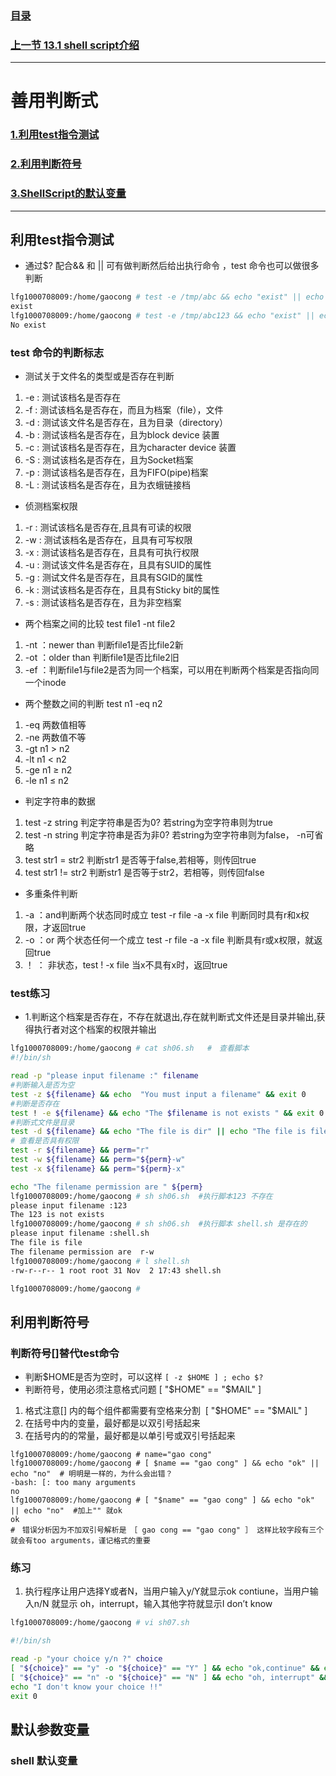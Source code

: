 ### [目录](https://github.com/Letitmiss/Linux-learning/blob/master/README.md)
### [上一节 13.1 shell script介绍 ](https://github.com/Letitmiss/Linux-learning/blob/master/blog/13.1shellscript.md)
----
# 善用判断式
### [1.利用test指令测试](#利用test指令测试)
### [2.利用判断符号](#利用判断符号)
### [3.ShellScript的默认变量](#默认参数变量)

----

## 利用test指令测试

* 通过$? 配合&& 和 || 可有做判断然后给出执行命令 ，test 命令也可以做很多判断 
```bash
lfg1000708009:/home/gaocong # test -e /tmp/abc && echo "exist" || echo "No exist"
exist
lfg1000708009:/home/gaocong # test -e /tmp/abc123 && echo "exist" || echo "No exist"
No exist
```
### test 命令的判断标志

* 测试关于文件名的类型或是否存在判断 
1. -e : 测试该档名是否存在
2. -f : 测试该档名是否存在，而且为档案（file），文件
3. -d : 测试该文件名是否存在，且为目录（directory）
4. -b : 测试该档名是否存在，且为block device 装置
5. -c : 测试该档名是否存在，且为character device 装置
6. -S : 测试该档名是否存在，且为Socket档案
7. -p : 测试该档名是否存在，且为FIFO(pipe)档案
8. -L : 测试该档名是否存在，且为衣蛾链接档

* 侦测档案权限
1. -r : 测试该档名是否存在,且具有可读的权限
2. -w : 测试该档名是否存在，且具有可写权限
3. -x : 测试该档名是否存在，且具有可执行权限
4. -u : 测试该文件名是否存在，且具有SUID的属性
5. -g : 测试文件名是否存在，且具有SGID的属性
6. -k : 测试该档名是否存在，且具有Sticky bit的属性
7. -s : 测试该档名是否存在，且为非空档案

* 两个档案之间的比较 test file1 -nt file2

1. -nt ：newer than 判断file1是否比file2新
2. -ot ：older than 判断file1是否比file2旧
3. -ef ：判断file1与file2是否为同一个档案，可以用在判断两个档案是否指向同一个inode

* 两个整数之间的判断 test n1 -eq n2
1. -eq 两数值相等
2. -ne 两数值不等
3. -gt n1 > n2 
4. -lt n1 < n2
5. -ge n1 ≥ n2
6. -le n1 ≤ n2
* 判定字符串的数据
1. test -z string 判定字符串是否为0? 若string为空字符串则为true
2. test -n string 判定字符串是否为非0? 若string为空字符串则为false， -n可省略
3. test str1 = str2 判断str1 是否等于false,若相等，则传回true
4. test str1 != str2 判断str1 是否等于str2，若相等，则传回false
* 多重条件判断
1. -a ：and判断两个状态同时成立 test -r file -a -x file 判断同时具有r和x权限，才返回true
2. -o ：or 两个状态任何一个成立 test -r file -a -x file 判断具有r或x权限，就返回true
3. ！ ： 非状态，test ! -x file 当x不具有x时，返回true

### test练习 
* 1.判断这个档案是否存在，不存在就退出,存在就判断式文件还是目录并输出,获得执行者对这个档案的权限并输出
```bash
lfg1000708009:/home/gaocong # cat sh06.sh   #　查看脚本
#!/bin/sh

read -p "please input filename :" filename
#判断输入是否为空                                                                 
test -z ${filename} && echo  "You must input a filename" && exit 0
#判断是否存在
test ! -e ${filename} && echo "The $filename is not exists " && exit 0
#判断式文件是目录
test -d ${filename} && echo "The file is dir" || echo "The file is file"
# 查看是否具有权限
test -r ${filename} && perm="r" 
test -w ${filename} && perm="${perm}-w"
test -x ${filename} && perm="${perm}-x"

echo "The filename permission are " ${perm}
lfg1000708009:/home/gaocong # sh sh06.sh  #执行脚本123 不存在
please input filename :123
The 123 is not exists                   
lfg1000708009:/home/gaocong # sh sh06.sh  #执行脚本 shell.sh 是存在的
please input filename :shell.sh
The file is file
The filename permission are  r-w
lfg1000708009:/home/gaocong # l shell.sh 
-rw-r--r-- 1 root root 31 Nov  2 17:43 shell.sh

lfg1000708009:/home/gaocong # 
```
## 利用判断符号
### 判断符号[]替代test命令
* 判断$HOME是否为空时，可以这样 `[ -z $HOME ] ; echo $?`
* 判断符号，使用必须注意格式问题 [ "$HOME" == "$MAIL" ]
1. 格式注意[] 内的每个组件都需要有空格来分割  [ "$HOME" == "$MAIL" ]
2. 在括号中内的变量，最好都是以双引号括起来
3. 在括号内的的常量，最好都是以单引号或双引号括起来
```
lfg1000708009:/home/gaocong # name="gao cong"
lfg1000708009:/home/gaocong # [ $name == "gao cong" ] && echo "ok" || echo "no"  # 明明是一样的，为什么会出错？
-bash: [: too many arguments
no
lfg1000708009:/home/gaocong # [ "$name" == "gao cong" ] && echo "ok" || echo "no"  #加上"" 就ok
ok
#　错误分析因为不加双引号解析是　［ gao cong == "gao cong" ］ 这样比较字段有三个就会有too arguments，谨记格式的重要
```
### 练习
1. 执行程序让用户选择Y或者N，当用户输入y/Y就显示ok contiune，当用户输入n/N 就显示 oh，interrupt，输入其他字符就显示I don’t know
```bash
lfg1000708009:/home/gaocong # vi sh07.sh

#!/bin/sh

read -p "your choice y/n ?" choice
[ "${choice}" == "y" -o "${choice}" == "Y" ] && echo "ok,continue" && exit 0
[ "${choice}" == "n" -o "${choice}" == "N" ] && echo "oh, interrupt" && exit 0
echo "I don't know your choice !!" 
exit 0
```

## 默认参数变量

### shell 默认变量


